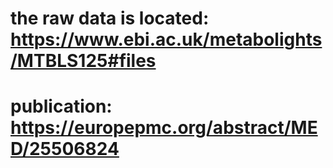 # the raw data is located: https://www.ebi.ac.uk/metabolights/MTBLS125#files
# publication: https://europepmc.org/abstract/MED/25506824